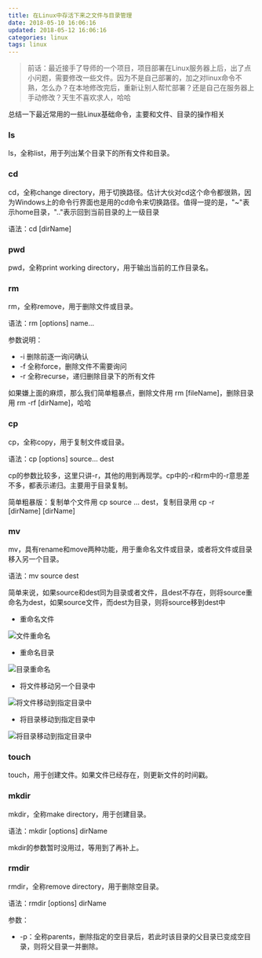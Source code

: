 ```yaml
---
title: 在Linux中存活下来之文件与目录管理
date: 2018-05-10 16:06:16
updated: 2018-05-12 16:06:16
categories: linux
tags: linux
---
```


> 前话：最近接手了导师的一个项目，项目部署在Linux服务器上后，出了点小问题，需要修改一些文件。因为不是自己部署的，加之对linux命令不熟，怎么办？在本地修改完后，重新让别人帮忙部署？还是自己在服务器上手动修改？天生不喜欢求人，哈哈

总结一下最近常用的一些Linux基础命令，主要和文件、目录的操作相关

<!--more-->

### ls

ls，全称list，用于列出某个目录下的所有文件和目录。

### cd

cd，全称change directory，用于切换路径。估计大伙对cd这个命令都很熟，因为Windows上的命令行界面也是用的cd命令来切换路径。值得一提的是，"~"表示home目录，".."表示回到当前目录的上一级目录

语法：cd [dirName]

### pwd

pwd，全称print working directory，用于输出当前的工作目录名。

### rm

rm，全称remove，用于删除文件或目录。

语法：rm [options] name...

参数说明：

* -i 删除前逐一询问确认
* -f 全称force，删除文件不需要询问
* -r 全称recurse，递归删除目录下的所有文件

如果嫌上面的麻烦，那么我们简单粗暴点，删除文件用 rm [fileName]，删除目录用 rm -rf [dirName]，哈哈

### cp

cp，全称copy，用于复制文件或目录。

语法：cp [options] source... dest

cp的参数比较多，这里只讲-r，其他的用到再现学。cp中的-r和rm中的-r意思差不多，都表示递归。主要用于目录复制。

简单粗暴版：复制单个文件用 cp source ... dest，复制目录用 cp -r [dirName]&nbsp;[dirName]

### mv

mv，具有rename和move两种功能，用于重命名文件或目录，或者将文件或目录移入另一个目录。

语法：mv source dest

简单来说，如果source和dest同为目录或者文件，且dest不存在，则将source重命名为dest，如果source文件，而dest为目录，则将source移到dest中

* 重命名文件

![文件重命名](http://p64uw9x5j.bkt.clouddn.com/image/2018/05/12/201805122034120.png "重命名文件")

* 重命名目录

![目录重命名](http://p64uw9x5j.bkt.clouddn.com/image/2018/05/12/20180512204449.png "重命名目录")

* 将文件移动另一个目录中

![将文件移动到指定目录中](http://p64uw9x5j.bkt.clouddn.com/image/2018/05/12/20180512204754.png "将文件移动到指定目录中")

* 将目录移动到指定目录中

![将目录移动到指定目录中](http://p64uw9x5j.bkt.clouddn.com//image/2018/05/12/20180512205155.png )

### touch

touch，用于创建文件。如果文件已经存在，则更新文件的时间戳。

### mkdir

mkdir，全称make directory，用于创建目录。

语法：mkdir [options] dirName

mkdir的参数暂时没用过，等用到了再补上。

### rmdir

rmdir，全称remove directory，用于删除空目录。

语法：rmdir [options] dirName

参数：

* -p：全称parents，删除指定的空目录后，若此时该目录的父目录已变成空目录，则将父目录一并删除。